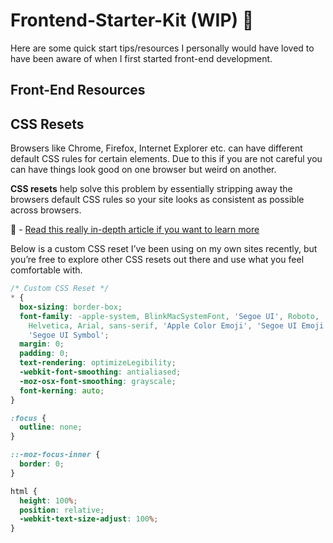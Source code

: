 # Frontend-Starter-Kit (WIP) 🚀 
Here are some quick start tips/resources I personally would have loved to have been aware of when I first started front-end development.

## Front-End Resources


## CSS Resets
Browsers like Chrome, Firefox, Internet Explorer etc. can have different default CSS rules for certain elements. Due to this if you are not careful you can have things look good on one browser but weird on another. 

**CSS resets** help solve this problem by essentially stripping away the browsers default CSS rules so your site looks as consistent as possible across browsers. 

🔗 - [Read this really in-depth article if you want to learn more](https://medium.com/@riittagirl/a-tale-of-css-resets-and-everything-you-need-to-know-about-them-781849d9b7f2)

Below is a custom CSS reset I’ve been using on my own sites recently, but you’re free to explore other CSS resets out there and use what you feel comfortable with.
```css
/* Custom CSS Reset */
* {
  box-sizing: border-box;
  font-family: -apple-system, BlinkMacSystemFont, 'Segoe UI', Roboto,
    Helvetica, Arial, sans-serif, 'Apple Color Emoji', 'Segoe UI Emoji',
    'Segoe UI Symbol';
  margin: 0;
  padding: 0;
  text-rendering: optimizeLegibility;
  -webkit-font-smoothing: antialiased;
  -moz-osx-font-smoothing: grayscale;
  font-kerning: auto;
}

:focus {
  outline: none;
}

::-moz-focus-inner {
  border: 0;
}

html {
  height: 100%;
  position: relative;
  -webkit-text-size-adjust: 100%;
}
```
